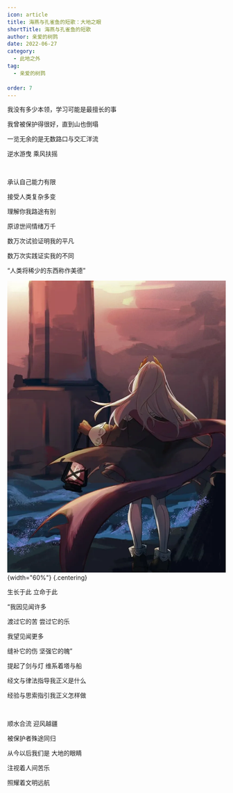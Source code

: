 ```yaml
---
icon: article
title: 海燕与孔雀鱼的短歌：大地之眼
shortTitle: 海燕与孔雀鱼的短歌
author: 亲爱的树鹨
date: 2022-06-27
category:
  - 此地之外
tag:
  - 亲爱的树鹨

order: 7
---
```


<div class="centering">

我没有多少本领，学习可能是最擅长的事

<!-- more -->

我曾被保护得很好，直到山也倒塌

一览无余的是无数路口与交汇洋流

逆水游曳 乘风扶摇

<br>

承认自己能力有限

接受人类复杂多变

理解你我路途有别

原谅世间情绪万千

数万次试验证明我的平凡

数万次实践证实我的不同

“人类将稀少的东西称作美德”

![](./res/短歌.webp){width="60%"} {.centering}

生长于此 立命于此

“我因见闻许多

渡过它的苦 尝过它的乐

我望见闻更多

缝补它的伤 坚强它的魄”

提起了剑与灯 维系着塔与船

经文与律法指导我正义是什么

经验与思索指引我正义怎样做

<br>

顺水合流 迎风越疆

被保护者殊途同归

从今以后我们是 大地的眼睛

注视着人间苦乐

照耀着文明远航<eod />

</div>

<ArticleAd />